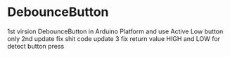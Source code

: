 # DebounceButton
1st virsion
DebounceButton in Arduino Platform and use Active Low button only
2nd update
fix shit code
update 3 
fix return value HIGH and LOW for detect button press 
